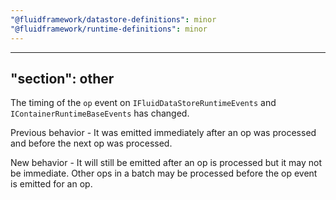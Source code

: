 ```yaml
---
"@fluidframework/datastore-definitions": minor
"@fluidframework/runtime-definitions": minor
---
```

---
"section": other
---

The timing of the `op` event on `IFluidDataStoreRuntimeEvents` and `IContainerRuntimeBaseEvents` has changed.

Previous behavior - It was emitted immediately after an op was processed and before the next op was processed.

New behavior - It will still be emitted after an op is processed but it may not be immediate. Other ops in a batch may be processed before the op event is emitted for an op.
